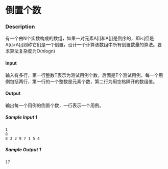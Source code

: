 # 倒置个数

### Description

有一个由N个实数构成的数组，如果一对元素A[i]和A[j]是倒序的，即i<j但是A[i]>A[j]则称它们是一个倒置，设计一个计算该数组中所有倒置数量的算法。要求算法复杂度为O(nlogn)

#### Input

输入有多行，第一行整数T表示为测试用例个数，后面是T个测试用例，每一个用例包括两行，第一行的一个整数是元素个数，第二行为用空格隔开的数组值。

#### Output

输出每一个用例的倒置个数，一行表示一个用例。

##### Sample Input 1 

```
1
8
8 3 2 9 7 1 5 4
```

##### Sample Output 1

```
17
```